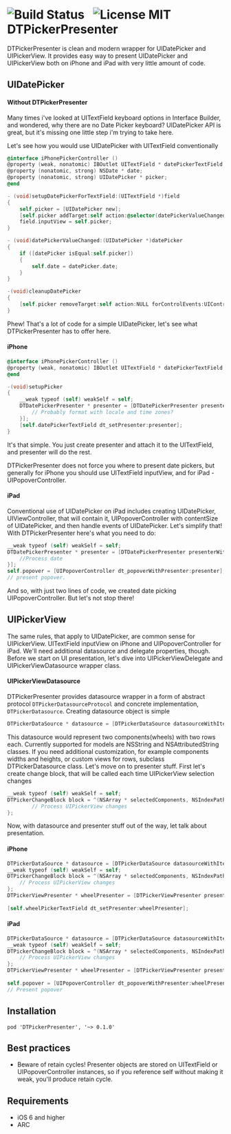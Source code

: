 ![Build Status](https://travis-ci.org/DenHeadless/DTRequestVerifier.png?branch=master) &nbsp;
![License MIT](https://go-shields.herokuapp.com/license-MIT-blue.png)
DTPickerPresenter
=================

DTPickerPresenter is clean and modern wrapper for UIDatePicker and UIPickerView. It provides easy way to present UIDatePicker and UIPickerView both on iPhone and iPad with very little amount of code.

## UIDatePicker 

#### Without DTPickerPresenter

Many times i've looked at UITextField keyboard options in Interface Builder, and wondered, why there are no Date Picker keyboard? UIDatePicker API is great, but it's missing one little step i'm trying to take here.

Let's see how you would use UIDatePicker with UITextField conventionally

```objective-c
@interface iPhonePickerController () 
@property (weak, nonatomic) IBOutlet UITextField * datePickerTextField;
@property (nonatomic, strong) NSDate * date;
@property (nonatomic, strong) UIDatePicker * picker;
@end

- (void)setupDatePickerForTextField:(UITextField *)field
{
    self.picker = [UIDatePicker new];
    [self.picker addTarget:self action:@selector(datePickerValueChanged:) forControlEvents:UIControlEventValueChanged];
    field.inputView = self.picker;
}

- (void)datePickerValueChanged:(UIDatePicker *)datePicker
{
    if ([datePicker isEqual:self.picker])
    {
        self.date = datePicker.date;
    }
}

-(void)cleanupDatePicker
{
    [self.picker removeTarget:self action:NULL forControlEvents:UIControlEventValueChanged];
}
```

Phew! That's a lot of code for a simple UIDatePicker, let's see what DTPickerPresenter has to offer here.

#### iPhone

```objective-c
@interface iPhonePickerController () 
@property (weak, nonatomic) IBOutlet UITextField * datePickerTextField;
@end

-(void)setupPicker 
{
    __weak typeof (self) weakSelf = self;
    DTDatePickerPresenter * presenter = [DTDatePickerPresenter presenterWithChangeBlock:^(NSDate * selectedDate) {
        // Probably format with locale and time zones?
    }];
    [self.datePickerTextField dt_setPresenter:presenter];
}
```

It's that simple. You just create presenter and attach it to the UITextField, and presenter will do the rest.

DTPickerPresenter does not force you where to present date pickers, but generally for iPhone you should use UITextField inputView, and for iPad - UIPopoverController. 

#### iPad

Conventional use of UIDatePicker on iPad includes creating UIDatePicker, UIViewController, that will contain it, UIPopoverController with contentSize of UIDatePicker, and then handle events of UIDatePicker. Let's simplify that! With DTPickerPresenter here's what you need to do:

```objective-c
__weak typeof (self) weakSelf = self;
DTDatePickerPresenter * presenter = [DTDatePickerPresenter presenterWithChangeBlock:^(NSDate * selectedDate) {
    //Process date
}];
self.popover = [UIPopoverController dt_popoverWithPresenter:presenter];
// present popover.
```
And so, with just two lines of code, we created date picking UIPopoverController. But let's not stop there!

## UIPickerView

The same rules, that apply to UIDatePicker, are common sense for UIPickerView. UITextField inputView on iPhone and UIPopoverController for iPad. We'll need additional datasource and delegate properties, though. Before we start on UI presentation, let's dive into UIPickerViewDelegate and UIPickerViewDatasource wrapper class.

#### UIPickerViewDatasource

DTPickerPresenter provides datasource wrapper in a form of abstract protocol `DTPickerDatasourceProtocol` and concrete implementation, `DTPickerDatasource`. Creating datasource object is simple

```objective-c
DTPickerDataSource * datasource = [DTPickerDataSource datasourceWithItems:@[@[@"foo", @"bar"], @[@"1", @"2"]]];
```
This datasource would represent two components(wheels) with two rows each. Currently supported for models are NSString and NSAttributedString classes. If you need additional customization, for example components widths and heights, or custom views for rows, subclass DTPickerDatasource class. Let's move on to presenter stuff. First let's create change block, that will be called each time UIPickerView selection changes

```objective-c
__weak typeof (self) weakSelf = self;
DTPickerChangeBlock block = ^(NSArray * selectedComponents, NSIndexPath * selectedIndexPath) {
        // Process UIPickerView changes        
};
```

Now, with datasource and presenter stuff out of the way, let talk about presentation.

#### iPhone

```objective-c
DTPickerDataSource * datasource = [DTPickerDataSource datasourceWithItems:@[@[@"foo", @"bar"], @[@"1", @"2"]]];
__weak typeof (self) weakSelf = self;
DTPickerChangeBlock block = ^(NSArray * selectedComponents, NSIndexPath * selectedIndexPath) {
    // Process UIPickerView changes
};
DTPickerViewPresenter * wheelPresenter = [DTPickerViewPresenter presenterWithDatasource:datasource
                                                                                changeBlock:block];
[self.wheelPickerTextField dt_setPresenter:wheelPresenter];
```  

#### iPad

```objective-c
DTPickerDataSource * datasource = [DTPickerDataSource datasourceWithItems:@[@[@"foo", @"bar"], @[@"1", @"2"]]];
__weak typeof (self) weakSelf = self;
DTPickerChangeBlock block = ^(NSArray * selectedComponents, NSIndexPath * selectedIndexPath) {
    // Process UIPickerView changes
};
DTPickerViewPresenter * wheelPresenter = [DTPickerViewPresenter presenterWithDatasource:datasource
                                                                            changeBlock:block];
self.popover = [UIPopoverController dt_popoverWithPresenter:wheelPresenter];
// Present popover
``` 

## Installation

```
pod 'DTPickerPresenter', '~> 0.1.0'
```

## Best practices
    
- Beware of retain cycles! Presenter objects are stored on UITextField or UIPopoverController instances, so if you reference self without making it weak, you'll produce retain cycle.

## Requirements

* iOS 6 and higher
* ARC
